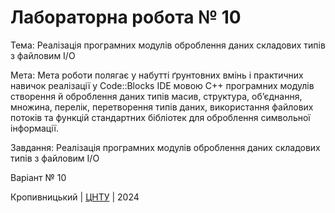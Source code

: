 ﻿# Лабораторна робота № 10

Тема: Реалізація програмних модулів оброблення даних складових типів з файловим I/O

Мета: Мета роботи  полягає у набутті ґрунтовних вмінь і практичних навичок реалізації у Code::Blocks IDE мовою С++ програмних модулів створення й оброблення даних типів масив, структура, об’єднання, множина, перелік, перетворення типів даних, використання файлових потоків та функцій стандартних бібліотек для оброблення символьної інформації.

Завдання: Реалізація програмних модулів оброблення даних складових типів з файловим I/O

Варіант № 10


Кропивницький | <a href="http://www.kntu.kr.ua/">ЦНТУ</a> | 2024
